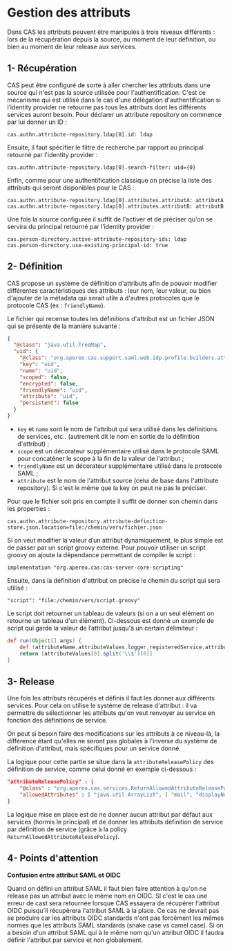 # Gestion des attributs 

Dans CAS les attributs peuvent être manipulés à trois niveaux différents : lors de la récupération depuis la source, au moment de leur définition, ou bien au moment de leur release aux services.

## 1- Récupération 

CAS peut être configuré de sorte à aller chercher les attributs dans une source qui n'est pas la source utilisée pour l'authentification. C'est ce mécanisme qui est utilisé dans le cas d'une délégation d'authentification si l’identity provider ne retourne pas tous les attributs dont les différents services auront besoin. Pour déclarer un attribute repository on commence par lui donner un ID :
```
cas.authn.attribute-repository.ldap[0].id: ldap
```

Ensuite, il faut spécifier le filtre de recherche par rapport au principal retourné par l'identity provider :
```
cas.authn.attribute-repository.ldap[0].search-filter: uid={0}
```

Enfin, comme pour une authentification classique on précise la liste des attributs qui seront disponibles pour le CAS :
```
cas.authn.attribute-repository.ldap[0].attributes.attributA: attributA
cas.authn.attribute-repository.ldap[0].attributes.attributB: attributB
```

Une fois la source configurée il suffit de l'activer et de préciser qu'on se servira du principal retourné par l’identity provider :
```
cas.person-directory.active-attribute-repository-ids: ldap
cas.person-directory.use-existing-principal-id: true
```

## 2- Définition

CAS propose un système de définition d'attributs afin de pouvoir modifier différentes caractéristiques des attributs : leur nom, leur valeur, ou bien d'ajouter de la métadata qui serait utile à d'autres protocoles que le protocole CAS (ex : `friendlyName`).

Le fichier qui recense toutes les définitions d'attribut est un fichier JSON qui se présente de la manière suivante :

```json
{
  "@class": "java.util.TreeMap",
  "uid": {
    "@class": "org.apereo.cas.support.saml.web.idp.profile.builders.attr.SamlIdPAttributeDefinition",
    "key": "uid",
    "name": "uid",
    "scoped": false,
    "encrypted": false,
    "friendlyName": "uid",
    "attribute": "uid",
    "persistent": false
  }
}
```
- `key` et `name` sont le nom de l'attribut qui sera utilisé dans les définitions de services, etc.. (autrement dit le nom en sortie de la définition d'attribut) ;
- `scope` est un décorateur supplémentaire utilisé dans le protocole SAML pour concaténer le scope à la fin de la valeur de l'attribut ;
- `friendlyName` est un décorateur supplémentaire utilisé dans le protocole SAML ;
- `attribute` est le nom de l'attribut source (celui de base dans l'attribute repository). Si c'est le même que la key on peut ne pas le préciser.

Pour que le fichier soit pris en compte il suffit de donner son chemin dans les properties :
```
cas.authn.attribute-repository.attribute-definition-store.json.location=file:/chemin/vers/fichier.json
```

Si on veut modifier la valeur d’un attribut dynamiquement, le plus simple est de passer par un script groovy externe. Pour pouvoir utiliser un script groovy on ajoute la dépendance permettant de compiler le script :
```
implementation "org.apereo.cas:cas-server-core-scripting"
```

Ensuite, dans la définition d'attribut on précise le chemin du script qui sera utilisé :
```
"script": "file:/chemin/vers/script.groovy"
```

Le script doit retourner un tableau de valeurs (si on a un seul élément on retourne un tableau d'un élément). Ci-dessous est donné un exemple de script qui garde la valeur de l’attribut jusqu'à un certain délimiteur :

```groovy
def run(Object[] args) {
    def (attributeName,attributeValues,logger,registeredService,attributes) = args
    return [attributeValues[0].split('\\$')[0]]
}
```

## 3- Release

Une fois les attributs récupérés et définis il faut les donner aux différents services. Pour cela on utilise le système de release d'attribut : il va permettre de sélectionner les attributs qu'on veut renvoyer au service en fonction des définitions de service. 

On peut si besoin faire des modifications sur les attributs à ce niveau-là, la différence étant qu'elles ne seront pas globales à l'inverse du système de définition d'attribut, mais spécifiques pour un service donné. 

La logique pour cette partie se situe dans la `attributeReleasePolicy` des définition de service, comme celui donné en exemple ci-dessous : 

```json
"attributeReleasePolicy" : {
    "@class" : "org.apereo.cas.services.ReturnAllowedAttributeReleasePolicy",
    "allowedAttributes" : [ "java.util.ArrayList", [ "mail", "displayName" ] ]
}
```

La logique mise en place est de ne donner aucun attribut par défaut aux services (hormis le principal) et de donner les attributs définition de service par définition de service (grâce à la policy `ReturnAllowedAttributeReleasePolicy`).

## 4- Points d'attention

**Confusion entre attribut SAML et OIDC**

Quand on défini un attribut SAML il faut bien faire attention à qu'on ne release pas un attribut avec le même nom en OIDC. SI c'est le cas une erreur de cast sera retournée lorsque CAS essayera de récupérer l'attribut OIDC puisqu'il récupèrera l'attribut SAML à la place. Ce cas ne devrait pas se produire car les attributs OIDC standards n'ont pas forcément les mêmes normes que les attributs SAML standards (snake case vs camel case). Si on a besoin d'un attribut SAML qui à le même nom qu'un attribut OIDC il faudra définir l'attribut par service et non globalement.